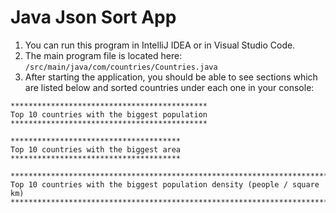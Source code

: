 # Java Json Sort App

1. You can run this program in IntelliJ IDEA or in Visual Studio Code.
2. The main program file is located here: ```/src/main/java/com/countries/Countries.java```
3. After starting the application, you should be able to see sections which are listed below and sorted countries under each one in your console:

```
********************************************
Top 10 countries with the biggest population
********************************************

**************************************
Top 10 countries with the biggest area
**************************************

*************************************************************************
Top 10 countries with the biggest population density (people / square km)
*************************************************************************
```

